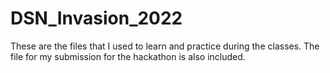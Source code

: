 # DSN_Invasion_2022
These are the files that I used to learn and practice during the classes. The file for my submission for the hackathon is also included.
